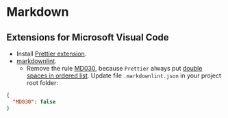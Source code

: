 # Markdown

## Extensions for Microsoft Visual Code

* Install [Prettier extension](prettier.md).
* [markdownlint](https://marketplace.visualstudio.com/items?itemName=DavidAnson.vscode-markdownlint).
  * Remove the rule [MD030](https://github.com/DavidAnson/markdownlint/blob/v0.8.1/doc/Rules.md#md030),
    because `Prettier` always put [double spaces in ordered list](https://github.com/prettier/prettier/issues/4114).
    Update file `.markdownlint.json` in your project root folder:

```json
{
  "MD030": false
}
```
